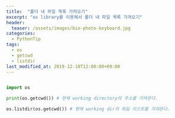 ```yaml
---
title:  "폴더 내 파일 목록 가져오기"
excerpt: "os library를 이용해서 폴더 내 파일 목록 가져오기"
header:
  teaser: /assets/images/bio-photo-keyboard.jpg
categories:
  - PythonTip
tags:
  - os
  - getcwd
  - listdir
last_modified_at: 2019-12-10T12:00:00+09:00
---
```


```python

import os

print(os.getcwd()) # 현재 working directory의 주소를 가져온다.

os.listdir(os.getcwd()) # 현재 working dir의 파일 리스트를 가져온다.

```
<!--stackedit_data:
eyJoaXN0b3J5IjpbMTY1MzA3MDY4MV19
-->